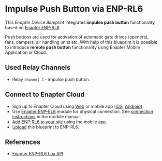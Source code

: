 # Impulse Push Button via ENP-RL6

This _Enapter Device Blueprint_ integrates **impulse push button** functionality based on [Enapter ENP-RL6](https://handbook.enapter.com/modules/ENP-RL6/ENP-RL6.html).

Push buttons are used for activation of automatic gate drives (openers), fans, dampers, air handling units etc. With help of this blueprint it is possible to introduce **remote push button** functionality using Enapter Mobile Application or Cloud.

## Used Relay Channels

- Relay `channel 1` - impulse push button.

## Connect to Enapter Cloud

- Sign up to Enapter Cloud using [Web](https://cloud.enapter.com/) or mobile app ([iOS](https://apps.apple.com/app/id1388329910), [Android](https://play.google.com/store/apps/details?id=com.enapter&hl=en)).
- Use [Enapter ENP-EL6](https://handbook.enapter.com/modules/ENP-RL6/ENP-RL6.html) module for physical connection. See [connection instructions](https://handbook.enapter.com/modules/ENP-RL6/ENP-RL6.html#connection-example) in the module manual.
- [Add ENP-RL6 to your site](https://handbook.enapter.com/software/mobile/android_mobile_app.html#adding-sites-and-devices) using the mobile app.
- [Upload](https://developers.enapter.com/docs/tutorial/uploading-blueprint/) this blueprint to ENP-RL6.

## References

- [Enapter ENP-RL6 Lua API](https://developers.enapter.com/docs/reference/ucm/rl6)
